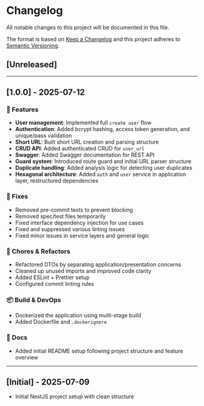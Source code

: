 # Changelog

All notable changes to this project will be documented in this file.

The format is based on [Keep a Changelog](https://keepachangelog.com/en/1.0.0/)
and this project adheres to [Semantic Versioning](https://semver.org/).

## [Unreleased]

---

## [1.0.0] - 2025-07-12

### 🚀 Features

- **User management**: Implemented full `create user` flow
- **Authentication**: Added bcrypt hashing, access token generation, and unique/pass validation
- **Short URL**: Built short URL creation and parsing structure
- **CRUD API**: Added authenticated CRUD for `user_url`
- **Swagger**: Added Swagger documentation for REST API
- **Guard system**: Introduced route guard and initial URL parser structure
- **Duplicate handling**: Added analysis logic for detecting user duplicates
- **Hexagonal architecture**: Added `auth` and `user` service in application layer, restructured dependencies

### 🐛 Fixes

- Removed pre-commit tests to prevent blocking
- Removed spec/test files temporarily
- Fixed interface dependency injection for use cases
- Fixed and suppressed various linting issues
- Fixed minor issues in service layers and general logic

### 🧹 Chores & Refactors

- Refactored DTOs by separating application/presentation concerns
- Cleaned up unused imports and improved code clarity
- Added ESLint + Prettier setup
- Configured commit linting rules

### 📦 Build & DevOps

- Dockerized the application using multi-stage build
- Added Dockerfile and `.dockerignore`

### 📘 Docs

- Added initial README setup following project structure and feature overview

---

## [Initial] - 2025-07-09

- Initial NestJS project setup with clean structure
